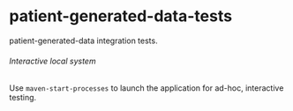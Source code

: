 # patient-generated-data-tests

patient-generated-data integration tests.

###### Interactive local system
Use `maven-start-processes` to launch the application for ad-hoc, interactive testing.
